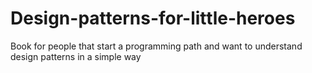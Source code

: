 # Design-patterns-for-little-heroes
Book for people that start a programming path and want to understand design patterns in a simple way
